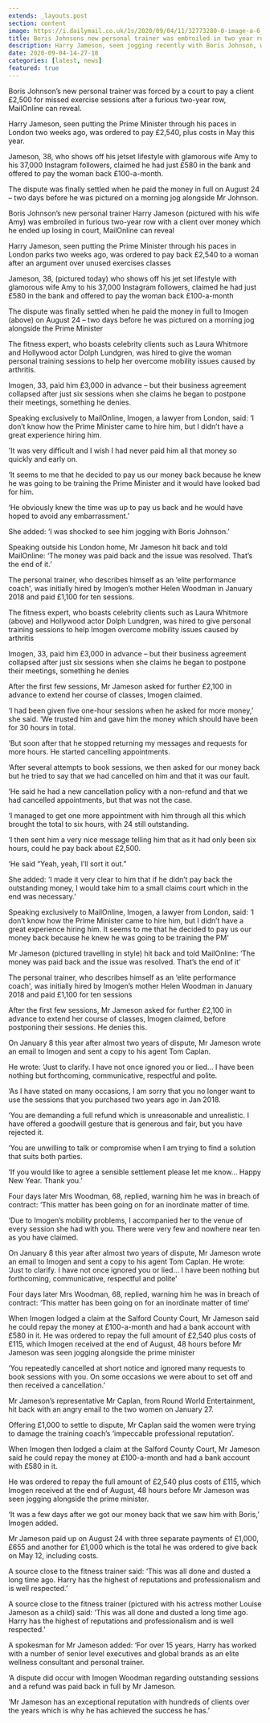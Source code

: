 ```yaml
---
extends: _layouts.post
section: content
image: https://i.dailymail.co.uk/1s/2020/09/04/11/32773280-0-image-a-6_1599216629003.jpg 
title: Boris Johnsons new personal trainer was embroiled in two year row with client over £2,500 
description: Harry Jameson, seen jogging recently with Boris Johnson, was ordered in May to pay back £2,540 to a London lawyer after a two year dispute over unused exercises classes. 
date: 2020-09-04-14-27-18 
categories: [latest, news] 
featured: true 
--- 
```

Boris Johnson’s new personal trainer was forced by a court to pay a client £2,500 for missed exercise sessions after a furious two-year row, MailOnline can reveal.

Harry Jameson, seen putting the Prime Minister through his paces in London two weeks ago, was ordered to pay £2,540, plus costs in May this year.

Jameson, 38, who shows off his jetset lifestyle with glamorous wife Amy to his 37,000 Instagram followers, claimed he had just £580 in the bank and offered to pay the woman back £100-a-month.

The dispute was finally settled when he paid the money in full on August 24 – two days before he was pictured on a morning jog alongside Mr Johnson.

Boris Johnson’s new personal trainer Harry Jameson (pictured with his wife Amy) was embroiled in furious two-year row with a client over money which he ended up losing in court, MailOnline can reveal

Harry Jameson, seen putting the Prime Minister through his paces in London parks two weeks ago, was ordered to pay back £2,540 to a woman after an argument over unused exercises classes

Jameson, 38, (pictured today) who shows off his jet set lifestyle with glamorous wife Amy to his 37,000 Instagram followers, claimed he had just £580 in the bank and offered to pay the woman back £100-a-month

The dispute was finally settled when he paid the money in full to Imogen (above) on August 24 – two days before he was pictured on a morning jog alongside the Prime Minister

The fitness expert, who boasts celebrity clients such as Laura Whitmore and Hollywood actor Dolph Lundgren, was hired to give the woman personal training sessions to help her overcome mobility issues caused by arthritis.

Imogen, 33, paid him £3,000 in advance – but their business agreement collapsed after just six sessions when she claims he began to postpone their meetings, something he denies.

Speaking exclusively to MailOnline, Imogen, a lawyer from London, said: ‘I don’t know how the Prime Minister came to hire him, but I didn’t have a great experience hiring him. 

'It was very difficult and I wish I had never paid him all that money so quickly and early on.

‘It seems to me that he decided to pay us our money back because he knew he was going to be training the Prime Minister and it would have looked bad for him.

‘He obviously knew the time was up to pay us back and he would have hoped to avoid any embarrassment.’

She added: ‘I was shocked to see him jogging with Boris Johnson.’

Speaking outside his London home, Mr Jameson hit back and told MailOnline: ‘The money was paid back and the issue was resolved. That’s the end of it.’

The personal trainer, who describes himself as an ‘elite performance coach', was initially hired by Imogen’s mother Helen Woodman in January 2018 and paid £1,100 for ten sessions.

The fitness expert, who boasts celebrity clients such as Laura Whitmore (above) and Hollywood actor Dolph Lundgren, was hired to give personal training sessions to help Imogen overcome mobility issues caused by arthritis

Imogen, 33, paid him £3,000 in advance – but their business agreement collapsed after just six sessions when she claims he began to postpone their meetings, something he denies

After the first few sessions, Mr Jameson asked for further £2,100 in advance to extend her course of classes, Imogen claimed.

‘I had been given five one-hour sessions when he asked for more money,’ she said. ‘We trusted him and gave him the money which should have been for 30 hours in total.

‘But soon after that he stopped returning my messages and requests for more hours. He started cancelling appointments.

‘After several attempts to book sessions, we then asked for our money back but he tried to say that we had cancelled on him and that it was our fault.

‘He said he had a new cancellation policy with a non-refund and that we had cancelled appointments, but that was not the case.

‘I managed to get one more appointment with him through all this which brought the total to six hours, with 24 still outstanding.

‘I then sent him a very nice message telling him that as it had only been six hours, could he pay back about £2,500.

‘He said “Yeah, yeah, I’ll sort it out.”

She added: ‘I made it very clear to him that if he didn’t pay back the outstanding money, I would take him to a small claims court which in the end was necessary.’

Speaking exclusively to MailOnline, Imogen, a lawyer from London, said: ‘I don’t know how the Prime Minister came to hire him, but I didn’t have a great experience hiring him. It seems to me that he decided to pay us our money back because he knew he was going to be training the PM'

Mr Jameson (pictured travelling in style) hit back and told MailOnline: ‘The money was paid back and the issue was resolved. That’s the end of it’

The personal trainer, who describes himself as an ‘elite performance coach', was initially hired by Imogen’s mother Helen Woodman in January 2018 and paid £1,100 for ten sessions

After the first few sessions, Mr Jameson asked for further £2,100 in advance to extend her course of classes, Imogen claimed, before postponing their sessions. He denies this.

On January 8 this year after almost two years of dispute, Mr Jameson wrote an email to Imogen and sent a copy to his agent Tom Caplan.

He wrote: ‘Just to clarify. I have not once ignored you or lied… I have been nothing but forthcoming, communicative, respectful and polite.

‘As I have stated on many occasions, I am sorry that you no longer want to use the sessions that you purchased two years ago in Jan 2018.

‘You are demanding a full refund which is unreasonable and unrealistic. I have offered a goodwill gesture that is generous and fair, but you have rejected it.

‘You are unwilling to talk or compromise when I am trying to find a solution that suits both parties.

‘If you would like to agree a sensible settlement please let me know… Happy New Year. Thank you.’

Four days later Mrs Woodman, 68, replied, warning him he was in breach of contract: ‘This matter has been going on for an inordinate matter of time.

‘Due to Imogen’s mobility problems, I accompanied her to the venue of every session she had with you. There were very few and nowhere near ten as you have claimed. 

On January 8 this year after almost two years of dispute, Mr Jameson wrote an email to Imogen and sent a copy to his agent Tom Caplan. He wrote: ‘Just to clarify. I have not once ignored you or lied… I have been nothing but forthcoming, communicative, respectful and polite'

Four days later Mrs Woodman, 68, replied, warning him he was in breach of contract: ‘This matter has been going on for an inordinate matter of time'

When Imogen lodged a claim at the Salford County Court, Mr Jameson said he could repay the money at £100-a-month and had a bank account with £580 in it. He was ordered to repay the full amount of £2,540 plus costs of £115, which Imogen received at the end of August, 48 hours before Mr Jameson was seen jogging alongside the prime minister

‘You repeatedly cancelled at short notice and ignored many requests to book sessions with you. On some occasions we were about to set off and then received a cancellation.’

Mr Jameson’s representative Mr Caplan, from Round World Entertainment, hit back with an angry email to the two women on January 27.

Offering £1,000 to settle to dispute, Mr Caplan said the women were trying to damage the training coach’s ‘impeccable professional reputation’.

When Imogen then lodged a claim at the Salford County Court, Mr Jameson said he could repay the money at £100-a-month and had a bank account with £580 in it.

He was ordered to repay the full amount of £2,540 plus costs of £115, which Imogen received at the end of August, 48 hours before Mr Jameson was seen jogging alongside the prime minister.

‘It was a few days after we got our money back that we saw him with Boris,’ Imogen added.

Mr Jameson paid up on August 24 with three separate payments of £1,000, £655 and another for £1,000 which is the total he was ordered to give back on May 12, including costs. 

A source close to the fitness trainer said: ‘This was all done and dusted a long time ago. Harry has the highest of reputations and professionalism and is well respected.’

A source close to the fitness trainer (pictured with his actress mother Louise Jameson as a child) said: ‘This was all done and dusted a long time ago. Harry has the highest of reputations and professionalism and is well respected.’

A spokesman for Mr Jameson added: ‘For over 15 years, Harry has worked with a number of senior level executives and global brands as an elite wellness consultant and personal trainer.

‘A dispute did occur with Imogen Woodman regarding outstanding sessions and a refund was paid back in full by Mr Jameson.

‘Mr Jameson has an exceptional reputation with hundreds of clients over the years which is why he has achieved the success he has.’ 

